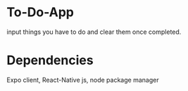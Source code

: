 # To-Do-App
input things you have to do and clear them once completed.

# Dependencies
Expo client,
React-Native js,
node package manager
